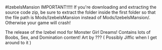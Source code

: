 #IzebelsMansion
IMPORTANT!!!!!
If you're downloading and extracting the source code zip, be sure to extract the folder inside the first folder so that the file path is Mods/IzebelsMansion instead of Mods/IzebelsMansion/. Otherwise your game will crash!

The release of the Izebel mod for Monster Girl Dreams! Contains lots of Boobs, Sex, and Domination content!
Art by ??? ( Possibly Jiffic when I get around to it )
